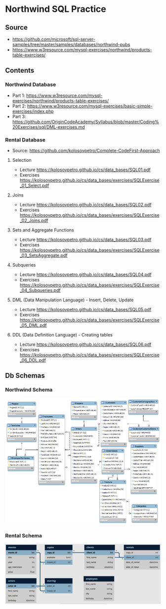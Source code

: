 # Northwind SQL Practice

## Source

- https://github.com/microsoft/sql-server-samples/tree/master/samples/databases/northwind-pubs
- https://www.w3resource.com/mysql-exercises/northwind/products-table-exercises/

## Contents

### Northwind Database

- Part 1: https://www.w3resource.com/mysql-exercises/northwind/products-table-exercises/
- Part 2: https://www.w3resource.com/mysql-exercises/basic-simple-exercises/index.php
- Part 3: https://github.com/OriginCodeAcademy/Syllabus/blob/master/Coding%20Exercises/sql/DML-exercises.md

### Rental Database
- Source: https://github.com/kolosovpetro/Complete-CodeFirst-Approach
1. Selection
   * Lecture https://kolosovpetro.github.io/cs/data_bases/SQL01.pdf
   * Exercises https://kolosovpetro.github.io/cs/data_bases/exercises/SQLExercise_01_Select.pdf
   
1. Joins
   * Lecture https://kolosovpetro.github.io/cs/data_bases/SQL02.pdf
   * Exercises https://kolosovpetro.github.io/cs/data_bases/exercises/SQLExercise_02_Joins.pdf
   
1. Sets and Aggregate Functions
   * Lecture https://kolosovpetro.github.io/cs/data_bases/SQL03.pdf
   * Exercises https://kolosovpetro.github.io/cs/data_bases/exercises/SQLExercise_03_SetsAggregate.pdf
   
1. Subqueries
   * Lecture https://kolosovpetro.github.io/cs/data_bases/SQL04.pdf
   * Exercises https://kolosovpetro.github.io/cs/data_bases/exercises/SQLExercise_04_Subqueries.pdf
   
1. DML (Data Manipulation Language) - Insert, Delete, Update
   * Lecture https://kolosovpetro.github.io/cs/data_bases/SQL05.pdf
   * Exercises https://kolosovpetro.github.io/cs/data_bases/exercises/SQLExercise_05_DML.pdf
   
1. DDL (Data Definition Language) - Creating tables
   * Lecture https://kolosovpetro.github.io/cs/data_bases/SQL06.pdf
   * Exercises https://kolosovpetro.github.io/cs/data_bases/exercises/SQLExercise_06_DDL.pdf

## Db Schemas

### Northwind Schema
![DbSchema](/northwind_schema.png)

### Rental Schema
![DbSchema2](/rental_schema.JPG)